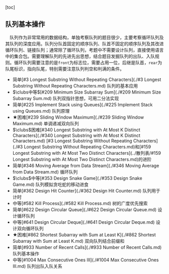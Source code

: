 [toc]

## 队列基本操作

&emsp;队列作为非常常用的数据结构，单独考察队列的题目很少，主要考察循环队列及其队列的深度应用。队列分队首固定的顺序队列、队首不固定的顺序队列及其改进循环队列、链接队列；通常除了循环队列，考题中不需要设计队列，直接使用语言中的集合包。需要理解队列的先进先出思想，结合题目发掘队列的出队、入队规则。循环队列需要注意的是`front`为标志位，需要占用一位，后继是队首，`rear`为队尾标识，指向队尾，特别需要注意队列判空和判满的条件。

* 简单[#3 Longest Substring Without Repeating Characters](./#3 Longest Substring Without Repeating Characters.md)    队列的基本应用
* $\clubs中等$[#209 Minimum Size Subarray Sum](./#209 Minimum Size Subarray Sum.md)    队列双指针思想，可用二分法实现
* 简单[#225 Implement Stack using Queues](./#225 Implement Stack using Queues.md)    队列原理
* $\bigstar$困难[#239 Sliding Window Maximum](./#239 Sliding Window Maximum.md)    单调递减双向队列
* $\clubs$困难[#340 Longest Substring with At Most K Distinct Characters](./#340 Longest Substring with At Most K Distinct Characters.md)    [#3 Longest Substring Without Repeating Characters](./#3 Longest Substring Without Repeating Characters.md)和[#159 Longest Substring with At Most Two Distinct Characters](../散列表/#159 Longest Substring with At Most Two Distinct Characters.md)的进阶
* 简单[#346 Moving Average from Data Stream](./#346 Moving Average from Data Stream.md)    循环队列
* $\clubs$中等[#353 Design Snake Game](./#353 Design Snake Game.md)    队列模拟贪吃蛇的移动进食
* 简单[#362 Design Hit Counter](./#362 Design Hit Counter.md)    队列用于计时
* 中等[#582 Kill Process](./#582 Kill Process.md)    树的广度优先搜索
* 简单[#622 Design Circular Queue](./#622 Design Circular Queue.md)    设计循环队列
* 中等[#641 Design Circular Deque](./#641 Design Circular Deque.md)    设计双向循环队列
* $\bigstar$困难[#862 Shortest Subarray with Sum at Least K](./#862 Shortest Subarray with Sum at Least K.md)    双向队列结合前缀和
* 简单[#933 Number of Recent Calls](./#933 Number of Recent Calls.md)    队列基本操作
* 中等[#1004 Max Consecutive Ones III](./#1004 Max Consecutive Ones III.md)    队列出队入队关系